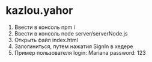 # kazlou.yahor

1. Ввести в консоль npm i
2. Ввести в консоль node server/serverNode.js
3. Открыть файл index.html
4. Залогиниться, путем нажатия SignIn в хедере
5. Пример пользователя 
login: Mariana
password: 123